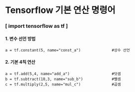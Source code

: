 # Tensorflow 기본 연산 명령어

### [ import tensorflow as tf ]

#### 1. 변수 선언 방법

```Tensorflow
a = tf.constant(5, name="const_a")				#상수 선언
```



#### 2. 기본 4칙 연산

```Tensorflow
a = tf.add(5,4, name="add_a")					#덧셈
b = tf.subtract(10,3, name="sub_b")				#뺄셈
c = tf.multiply(2,5, name="mul_c")				#곱셈

```

